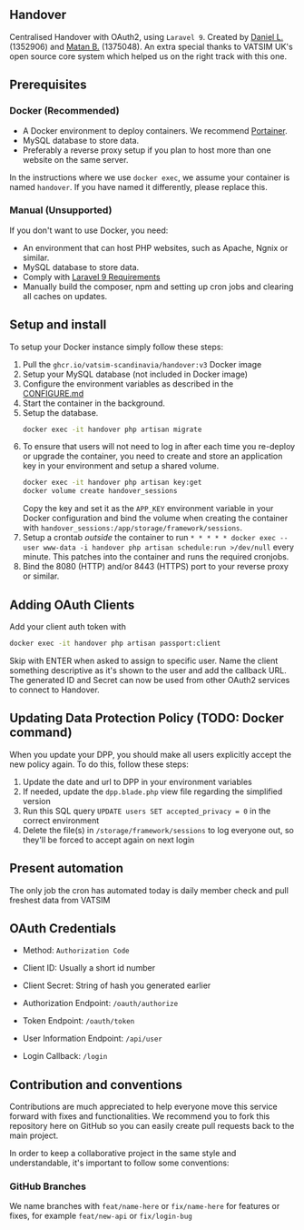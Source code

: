 ## Handover
Centralised Handover with OAuth2, using `Laravel 9`. Created by [Daniel L.](https://github.com/blt950) (1352906) and [Matan B.](https://github.com/MatanBudimir) (1375048). An extra special thanks to VATSIM UK's open source core system which helped us on the right track with this one.

## Prerequisites

### Docker (Recommended)
- A Docker environment to deploy containers. We recommend [Portainer](https://www.portainer.io/).
- MySQL database to store data.
- Preferably a reverse proxy setup if you plan to host more than one website on the same server.

In the instructions where we use `docker exec`, we assume your container is named `handover`. If you have named it differently, please replace this.

### Manual (Unsupported)
If you don't want to use Docker, you need:
- An environment that can host PHP websites, such as Apache, Ngnix or similar.
- MySQL database to store data.
- Comply with [Laravel 9 Requirements](https://laravel.com/docs/9.x/deployment#server-requirements)
- Manually build the composer, npm and setting up cron jobs and clearing all caches on updates.

## Setup and install

To setup your Docker instance simply follow these steps:
1. Pull the `ghcr.io/vatsim-scandinavia/handover:v3` Docker image
2. Setup your MySQL database (not included in Docker image)
3. Configure the environment variables as described in the [CONFIGURE.md](CONFIGURE.md#environment)
4. Start the container in the background.
5. Setup the database.
   ```sh
   docker exec -it handover php artisan migrate
   ```
6. To ensure that users will not need to log in after each time you re-deploy or upgrade the container, you need to create and store an application key in your environment and setup a shared volume. 
   ```sh
   docker exec -it handover php artisan key:get
   docker volume create handover_sessions
   ```
   Copy the key and set it as the `APP_KEY` environment variable in your Docker configuration and bind the volume when creating the container with `handover_sessions:/app/storage/framework/sessions`.
7. Setup a crontab _outside_ the container to run `* * * * * docker exec --user www-data -i handover php artisan schedule:run >/dev/null` every minute. This patches into the container and runs the required cronjobs.
8. Bind the 8080 (HTTP) and/or 8443 (HTTPS) port to your reverse proxy or similar.

## Adding OAuth Clients
Add your client auth token with 
```sh
docker exec -it handover php artisan passport:client
```
Skip with ENTER when asked to assign to specific user. Name the client something descriptive as it's shown to the user and add the callback URL. The generated ID and Secret can now be used from other OAuth2 services to connect to Handover.

## Updating Data Protection Policy (TODO: Docker command)
When you update your DPP, you should make all users explicitly accept the new policy again. To do this, follow these steps:

1. Update the date and url to DPP in your environment variables
2. If needed, update the `dpp.blade.php` view file regarding the simplified version
3. Run this SQL query `UPDATE users SET accepted_privacy = 0` in the correct environment
4. Delete the file(s) in `/storage/framework/sessions` to log everyone out, so they'll be forced to accept again on next login

## Present automation
The only job the cron has automated today is daily member check and pull freshest data from VATSIM

## OAuth Credentials

* Method: `Authorization Code`
* Client ID: Usually a short id number
* Client Secret: String of hash you generated earlier

* Authorization Endpoint: `/oauth/authorize`
* Token Endpoint: `/oauth/token`
* User Information Endpoint: `/api/user`
* Login Callback: `/login`

## Contribution and conventions
Contributions are much appreciated to help everyone move this service forward with fixes and functionalities. We recommend you to fork this repository here on GitHub so you can easily create pull requests back to the main project.

In order to keep a collaborative project in the same style and understandable, it's important to follow some conventions:

### GitHub Branches
We name branches with `feat/name-here` or `fix/name-here` for features or fixes, for example `feat/new-api` or `fix/login-bug`